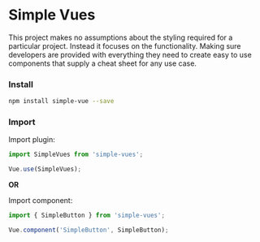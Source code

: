 # Simple Vues

This project makes no assumptions about the styling required for a particular project. Instead it focuses on the functionality. Making sure developers are provided with everything they need to create easy to use components that supply a cheat sheet for any use case.

### Install

```bash
npm install simple-vue --save
```

### Import

Import plugin:

```javascript
import SimpleVues from 'simple-vues';

Vue.use(SimpleVues);
```
**OR**

Import component:

```javascript
import { SimpleButton } from 'simple-vues';

Vue.component('SimpleButton', SimpleButton);
```
